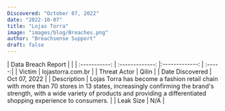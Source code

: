```yaml
---
Discovered: "October 07, 2022"
date: "2022-10-07"
title: "Lojas Torra"
image: "images/blog/Breaches.png"
author: "Breachsense Support"
draft: false
---
```


| Data Breach Report           |              | 
| :-----------: | :-------------:     |:-------------:    | :-----:|
| Victim      | lojastorra.com.br      | 
| Threat Actor      | Qilin      | 
| Date Discovered      | Oct 07, 2022      | 
| Description      | Lojas Torra has become a fashion retail chain with more than 70 stores in 13 states, increasingly confirming the brand's strength, with a wide variety of products and providing a differentiated shopping experience to consumers.      | 
| Leak Size      | N/A      | 

